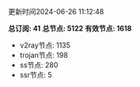 更新时间2024-06-26 11:12:48

**总订阅: 41**
**总节点: 5122**
**有效节点: 1618**
- v2ray节点: 1135
- trojan节点: 198
- ss节点: 280
- ssr节点: 5

